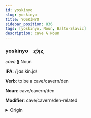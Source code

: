 ```yaml
---
id: yoskinyo
slug: yoskinyo
title: YOSKİNYO
sidebar_position: 836
tags: [yoskinyo, Noun, Balto-Slavic]
description: cave § Noun
---
```


### yoskinyo&emsp;<span kind="abugida">ɀ́ɔ̃ɟɀ</span>

*cave* **§** Noun

**IPA**: /ˈjɑs.kin.jɑ/

**Verb**: to be a cave/cavern/den

**Noun**: cave/cavern/den

**Modifier**: cave/cavern/den-related

<details>
    <summary>Origin</summary>
    Polish jaskinia /jasˈki.ɲa/<br/>
    <em>Balto-Slavic Language Family</em>
</details>